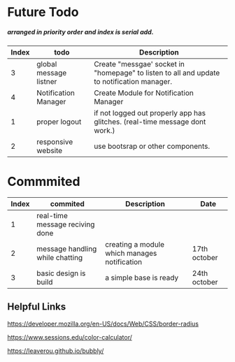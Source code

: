 # Future Todo
##### arranged in priority order and index is serial add.

|Index |todo     |  Description   |
|------|---------|----------------|
| 3 | global message listner  |  Create "messgae' socket in "homepage" to listen to all and update to notification manager. |
| 4 | Notification Manager  |  Create Module for Notification Manager   |
| 1 | proper logout | if not logged out properly app has glitches. (real-time message dont work.) |
| 2 | responsive website |  use bootsrap or other components. |




# Commmited
|Index |commited     |  Description   | Date |
|------|---------|----------------|----------|
| 1 | real-time message reciving done | | |
| 2 | message handling while chatting | creating a module which manages notification |17th october |
| 3 | basic design is build | a simple base is ready |24th october |




## Helpful Links
https://developer.mozilla.org/en-US/docs/Web/CSS/border-radius

https://www.sessions.edu/color-calculator/

https://leaverou.github.io/bubbly/
